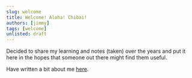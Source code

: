 ```yaml
---
slug: welcome
title: Welcome! Aloha! Chibai!
authors: [jimmy]
tags: [welcome]
unlisted: draft
---
```


Decided to share my learning and notes (taken) over the years and put it here in the hopes that someone out there might find them useful. 

Have written a bit about me [here](about-me.md).